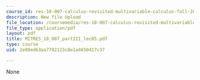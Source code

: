 ```yaml
---
course_id: res-18-007-calculus-revisited-multivariable-calculus-fall-2011
description: New file Upload
file_location: /coursemedia/res-18-007-calculus-revisited-multivariable-calculus-fall-2011/2e88ed63aa7792123c8e1a4650417c37_MITRES_18_007_partIII_lec05.pdf
file_type: application/pdf
layout: pdf
title: MITRES_18_007_partIII_lec05.pdf
type: course
uid: 2e88ed63aa7792123c8e1a4650417c37

---
```

None